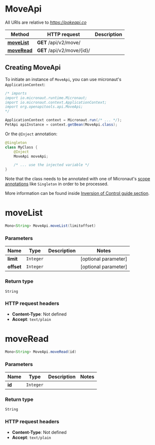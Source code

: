 # MoveApi

All URIs are relative to *https://pokeapi.co*

| Method | HTTP request | Description |
|------------- | ------------- | -------------|
| [**moveList**](MoveApi.md#moveList) | **GET** /api/v2/move/ |  |
| [**moveRead**](MoveApi.md#moveRead) | **GET** /api/v2/move/{id}/ |  |


## Creating MoveApi

To initiate an instance of `MoveApi`, you can use micronaut's `ApplicationContext`:
```java
/* imports
import io.micronaut.runtime.Micronaut;
import io.micronaut.context.ApplicationContext;
import org.openapitools.api.MoveApi;
*/

ApplicationContext context = Micronaut.run(/* ... */);
PetApi apiInstance = context.getBean(MoveApi.class);
```

Or the `@Inject` annotation:
```java
@Singleton
class MyClass {
    @Inject
    MoveApi moveApi;

    /* ... use the injected variable */
}
```
Note that the class needs to be annotated with one of Micronaut's [scope annotations](https://docs.micronaut.io/latest/guide/#scopes) like `Singleton` in order to be processed.

More information can be found inside [Inversion of Control guide section](https://docs.micronaut.io/latest/guide/#ioc).

<a name="moveList"></a>
# **moveList**
```java
Mono<String> MoveApi.moveList(limitoffset)
```



### Parameters
| Name | Type | Description  | Notes |
|------------- | ------------- | ------------- | -------------|
| **limit** | `Integer`|  | [optional parameter] |
| **offset** | `Integer`|  | [optional parameter] |


### Return type
`String`



### HTTP request headers
 - **Content-Type**: Not defined
 - **Accept**: `text/plain`

<a name="moveRead"></a>
# **moveRead**
```java
Mono<String> MoveApi.moveRead(id)
```



### Parameters
| Name | Type | Description  | Notes |
|------------- | ------------- | ------------- | -------------|
| **id** | `Integer`|  | |


### Return type
`String`



### HTTP request headers
 - **Content-Type**: Not defined
 - **Accept**: `text/plain`

